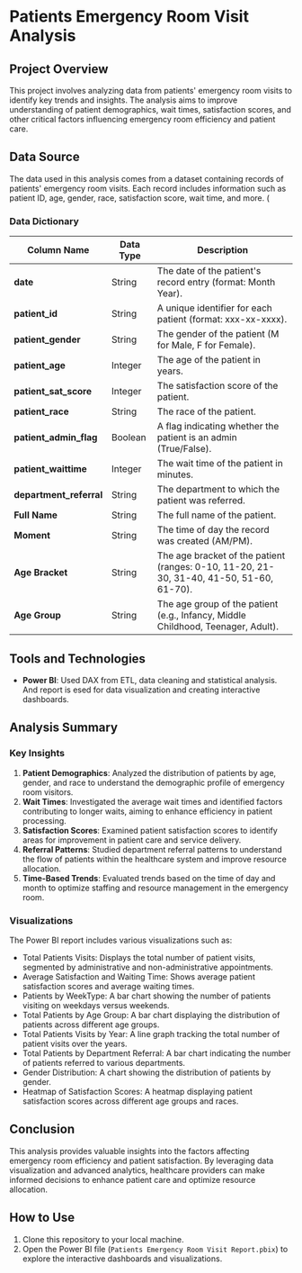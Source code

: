 # Patients Emergency Room Visit Analysis

## Project Overview

This project involves analyzing data from patients' emergency room visits to identify key trends and insights. The analysis aims to improve understanding of patient demographics, wait times, satisfaction scores, and other critical factors influencing emergency room efficiency and patient care.

## Data Source

The data used in this analysis comes from a dataset containing records of patients' emergency room visits. Each record includes information such as patient ID, age, gender, race, satisfaction score, wait time, and more. (

### Data Dictionary

| Column Name             | Data Type | Description                                                                                                    |
|-------------------------|-----------|----------------------------------------------------------------------------------------------------------------|
| **date**                | String    | The date of the patient's record entry (format: Month Year).                                                   |
| **patient_id**          | String    | A unique identifier for each patient (format: xxx-xx-xxxx).                                                    |
| **patient_gender**      | String    | The gender of the patient (M for Male, F for Female).                                                          |
| **patient_age**         | Integer   | The age of the patient in years.                                                                               |
| **patient_sat_score**   | Integer   | The satisfaction score of the patient.                                                                         |
| **patient_race**        | String    | The race of the patient.                                                                                       |
| **patient_admin_flag**  | Boolean   | A flag indicating whether the patient is an admin (True/False).                                                |
| **patient_waittime**    | Integer   | The wait time of the patient in minutes.                                                                       |
| **department_referral** | String    | The department to which the patient was referred.                                                              |
| **Full Name**           | String    | The full name of the patient.                                                                                  |
| **Moment**              | String    | The time of day the record was created (AM/PM).                                                                |
| **Age Bracket**         | String    | The age bracket of the patient (ranges: 0-10, 11-20, 21-30, 31-40, 41-50, 51-60, 61-70).                        |
| **Age Group**           | String    | The age group of the patient (e.g., Infancy, Middle Childhood, Teenager, Adult).                               |

## Tools and Technologies

- **Power BI**: Used DAX from ETL, data cleaning and statistical analysis. And report is esed for data visualization and creating interactive dashboards.

## Analysis Summary

### Key Insights

1. **Patient Demographics**: Analyzed the distribution of patients by age, gender, and race to understand the demographic profile of emergency room visitors.
2. **Wait Times**: Investigated the average wait times and identified factors contributing to longer waits, aiming to enhance efficiency in patient processing.
3. **Satisfaction Scores**: Examined patient satisfaction scores to identify areas for improvement in patient care and service delivery.
4. **Referral Patterns**: Studied department referral patterns to understand the flow of patients within the healthcare system and improve resource allocation.
5. **Time-Based Trends**: Evaluated trends based on the time of day and month to optimize staffing and resource management in the emergency room.

### Visualizations

The Power BI report includes various visualizations such as:

- Total Patients Visits: Displays the total number of patient visits, segmented by administrative and non-administrative appointments.
- Average Satisfaction and Waiting Time: Shows average patient satisfaction scores and average waiting times.
- Patients by WeekType: A bar chart showing the number of patients visiting on weekdays versus weekends.
- Total Patients by Age Group: A bar chart displaying the distribution of patients across different age groups.
- Total Patients Visits by Year: A line graph tracking the total number of patient visits over the years.
- Total Patients by Department Referral: A bar chart indicating the number of patients referred to various departments.
- Gender Distribution: A chart showing the distribution of patients by gender.
- Heatmap of Satisfaction Scores: A heatmap displaying patient satisfaction scores across different age groups and races.

## Conclusion

This analysis provides valuable insights into the factors affecting emergency room efficiency and patient satisfaction. By leveraging data visualization and advanced analytics, healthcare providers can make informed decisions to enhance patient care and optimize resource allocation.

## How to Use

1. Clone this repository to your local machine.
2. Open the Power BI file (`Patients Emergency Room Visit Report.pbix`) to explore the interactive dashboards and visualizations.
